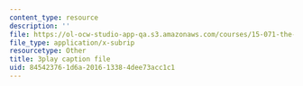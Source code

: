 ```yaml
---
content_type: resource
description: ''
file: https://ol-ocw-studio-app-qa.s3.amazonaws.com/courses/15-071-the-analytics-edge-spring-2017/845423761d6a201613384dee73acc1c1_E_KUHMuoPLE.srt
file_type: application/x-subrip
resourcetype: Other
title: 3play caption file
uid: 84542376-1d6a-2016-1338-4dee73acc1c1
---
```

